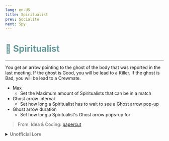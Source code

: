 ```yaml
---
lang: en-US
title: Spiritualist
prev: Socialite
next: Spy
---
```


# <font color="#669999">🧘 <b>Spiritualist</b></font> <Badge text="Support" type="tip" vertical="middle"/>
---

You get an arrow pointing to the ghost of the body that was reported in the last meeting. If the ghost is Good, you will be lead to a Killer. If the ghost is Bad, you will be lead to a Crewmate.
* Max
  * Set the Maximum amount of Spiritualists that can be in a match
* Ghost arrow interval
  * Set how long a Spiritualist has to wait to see a Ghost arrow pop-up
* Ghost arrow duration
  * Set how long a Spiritualist's Ghost arrow pops-up for

> From: Idea & Coding: [papercut](https://github.com/lars-wu)

<details>
<summary><b><font color=gray>Unofficial Lore</font></b></summary>

Placeholder: This role is a ROLE OH EM GOSH
> Submitted by: Member
</details>